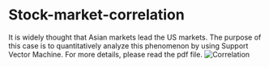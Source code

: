 # Stock-market-correlation
It is widely thought that Asian markets lead the US markets. The purpose of this case is to quantitatively analyze this phenomenon by using Support Vector Machine. For more details, please read the pdf file.
![Correlation](https://cloud.githubusercontent.com/assets/10996578/7550968/57d517c2-f644-11e4-8154-217bf6b2425d.png)

